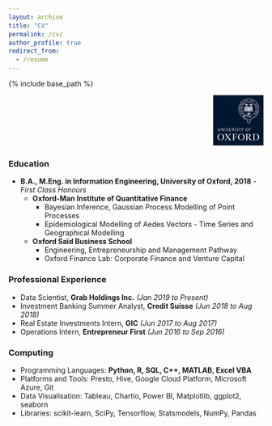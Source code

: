 ```yaml
---
layout: archive
title: "CV"
permalink: /cv/
author_profile: true
redirect_from:
  - /resume
---
```


{% include base_path %}

<p align="right"><img src="/images/oxford-logo.png" title="A/B Testing" width="100" height="100" /></p>

### Education
* **B.A., M.Eng. in Information Engineering, University of Oxford, 2018** - *First Class Honours*
  * **Oxford-Man Institute of Quantitative Finance**
    * Bayesian Inference, Gaussian Process Modelling of Point Processes
    * Epidemiological Modelling of Aedes Vectors - Time Series and Geographical Modelling
  * **Oxford Saïd Business School**
    * Engineering, Entrepreneurship and Management Pathway
    * Oxford Finance Lab: Corporate Finance and Venture Capital
    

### Professional Experience
* Data Scientist, **Grab Holdings Inc.** *(Jan 2019 to Present)*
* Investment Banking Summer Analyst, **Credit Suisse** *(Jun 2018 to Aug 2018)*
* Real Estate Investments Intern, **GIC** *(Jun 2017 to Aug 2017)*
* Operations Intern, **Entrepreneur First** *(Jun 2016 to Sep 2016)*

### Computing
* Programming Languages: **Python, R, SQL, C++, MATLAB, Excel VBA**
* Platforms and Tools: Presto, Hive, Google Cloud Platform, Microsoft Azure, Git
* Data Visualisation: Tableau, Chartio, Power BI, Matplotlib, ggplot2, seaborn
* Libraries: scikit-learn, SciPy, Tensorflow, Statsmodels, NumPy, Pandas

